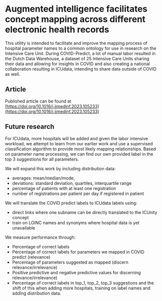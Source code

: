 # Augmented intelligence facilitates concept mapping across different electronic health records
This utility is intended to facilitate and improve the mapping process of hospital parameter names to a common ontology for use in research on the Intensive Care Unit. During COVID-Predict, a lot of manual labor resulted in the Dutch Data Warehouse, a dataset of 25 Intensive Care Units sharing their data and allowing for insights in COVID and also creating a national collaboration resulting in ICUdata, intending to share data outside of COVID as well.

## Article
Published article can be found at [https://doi.org/10.1016/j.ijmedinf.2023.105233](https://doi.org/10.1016/j.ijmedinf.2023.105233)

## Future research
For ICUdata, more hospitals will be added and given the labor intensive workload, we attempt to learn from our earlier work and use a supervised classification algorithm to provide most likely mapping relationships. Based on parameter name processing, we can find our own provided label in the top 3 suggestions for all parameters. 

We will expand this work by including distribution data:
- averages: mean/median/mode,
- deviations: standard deviation, quartiles, interquartile range
- percentage of patients with at least one registration
- number of registrations per patient per day if registered in patient

We will translate the COVID predict labels to ICUdata labels using:
- direct links where one subname can be directly translated to the ICUnity concept
- train on LOINC names and synonyms where hospital data is yet unavailable

We measure performance through:
- Percentage of correct labels
- Percentage of correct labels for parameters we mapped in COVID predict (relevance)
- Percentage of parameters suggested as mapped (discern relevance/irrelevance)
- Positive predictive and negative predictive values for discerning relevance/irrelevance)
- Percentage of correct labels in top_1, top_2, top_3 suggestions and the shift of this when adding more hospitals, training on label names and adding distribution data. 
